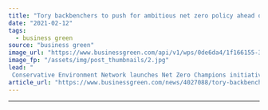 ```yaml
---
title: "Tory backbenchers to push for ambitious net zero policy ahead of COP26"
date: "2021-02-12"
tags: 
  - business green
source: "business green"
image_url: "https://www.businessgreen.com/api/v1/wps/0de6da4/1f166155-3082-4bc5-a5c4-51e4a130844f/1/parliament-houses-of-185x114.jpg"
image_fp: "/assets/img/post_thumbnails/2.jpg"
lead: "
 Conservative Environment Network launches Net Zero Champions initiative backed by 25 MPs ..."
article_url: "https://www.businessgreen.com/news/4027088/tory-backbenchers-push-ambitious-net-zero-policy-ahead-cop26"
---
```


---
